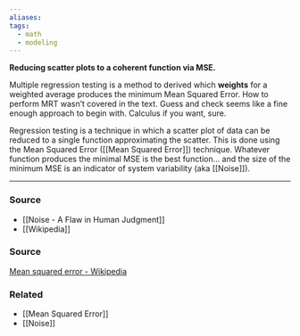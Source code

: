 ```yaml
---
aliases: 
tags:
  - math
  - modeling
---
```

**Reducing scatter plots to a coherent function via MSE.**

Multiple regression testing is a method to derived which **weights** for a weighted average produces the minimum Mean Squared Error. How to perform MRT wasn’t covered in the text. Guess and check seems like a fine enough approach to begin with. Calculus if you want, sure.

Regression testing is a technique in which a scatter plot of data can be reduced to a single function approximating the scatter. This is done using the Mean Squared Error ([[Mean Squared Error]]) technique. Whatever function produces the minimal MSE is the best function... and the size of the minimum MSE is an indicator of system variability (aka [[Noise]]).

---

### Source
- [[Noise - A Flaw in Human Judgment]]
- [[Wikipedia]]

### Source

[Mean squared error - Wikipedia](https://en.wikipedia.org/wiki/Mean_squared_error)

### Related
- [[Mean Squared Error]] 
- [[Noise]]